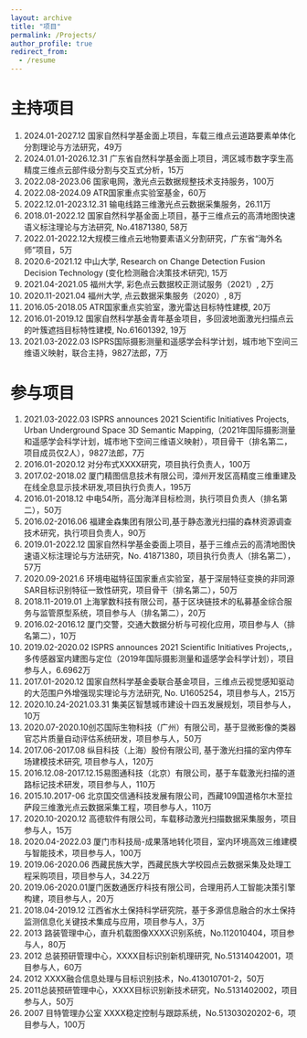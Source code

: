 ```yaml
---
layout: archive
title: "项目"
permalink: /Projects/
author_profile: true
redirect_from:
  - /resume
---
```


# 主持项目
1.	2024.01-2027.12 国家自然科学基金面上项目，车载三维点云道路要素单体化分割理论与方法研究，49万
2.	2024.01.01-2026.12.31 广东省自然科学基金面上项目，湾区城市数字孪生高精度三维点云部件级分割与交互式分析，15万
3.  2022.08-2023.06 国家电网，激光点云数据规整技术支持服务，100万
4.	2022.08-2024.09 ATR国家重点实验室基金，60万
5.	2022.12.01-2023.12.31 输电线路三维激光点云数据采集服务，26.11万
6.	2018.01-2022.12 国家自然科学基金面上项目，基于三维点云的高清地图快速语义标注理论与方法研究, No.41871380, 58万
7.	2022.01-2022.12大规模三维点云地物要素语义分割研究，广东省“海外名师”项目，5万
8.	2020.6-2021.12 中山大学, Research on Change Detection Fusion Decision Technology (变化检测融合决策技术研究), 15万
9.	2021.04-2021.05 福州大学, 彩色点云数据校正测试服务（2021）, 2万
10.	2020.11-2021.04 福州大学, 点云数据采集服务（2020）, 8万
11.	2016.05-2018.05 ATR国家重点实验室，激光雷达目标特性建模, 20万
12.	2016.01-2019.12 国家自然科学基金青年基金项目，多回波地面激光扫描点云的叶簇遮挡目标特性建模, No.61601392, 19万
13.	2021.03-2022.03 ISPRS国际摄影测量和遥感学会科学计划，城市地下空间三维语义映射，联合主持，9827法郎，7万

# 参与项目
1.	2021.03-2022.03 ISPRS announces 2021 Scientific Initiatives Projects, Urban Underground Space 3D Semantic Mapping,（2021年国际摄影测量和遥感学会科学计划，城市地下空间三维语义映射），项目骨干（排名第二，项目成员仅2人），9827法郎，7万
2.	2016.01-2020.12 对分布式XXXX研究，项目执行负责人，100万
3.	2017.02-2018.02 厦门精图信息技术有限公司，漳州开发区高精度三维重建及在线全息显示技术研发,项目执行负责人，195万
4.	2016.01-2018.12 中电54所，高分海洋目标检测，执行项目负责人（排名第二），50万
5.	2016.02-2016.06 福建金森集团有限公司,基于静态激光扫描的森林资源调查技术研究，执行项目负责人，90万
6.	2019.01-2022.12 国家自然科学基金委面上项目，基于三维点云的高清地图快速语义标注理论与方法研究，No. 41871380，项目执行负责人（排名第二），57万
7.	2020.09-2021.6 环境电磁特征国家重点实验室，基于深层特征变换的非同源SAR目标识别特征一致性研究，项目骨干（排名第二），50万
8.	2018.11-2019.01 上海掌数科技有限公司，基于区块链技术的私募基金综合服务与监管原型系统，项目参与人（排名第二），20万
9.	2016.02-2016.12 厦门交警，交通大数据分析与可视化应用，项目参与人（排名第二），10万
10.	2019.02-2020.02  ISPRS announces 2021 Scientific Initiatives Projects,，多传感器室内建图与定位（2019年国际摄影测量和遥感学会科学计划），项目参与人，6.6962万
11.	2017.01-2020.12 国家自然科学基金委联合基金项目，三维点云视觉感知驱动的大范围户外增强现实理论与方法研究, No. U1605254，项目参与人，215万
12.	2020.10.24-2021.03.31 集美区智慧城市建设十四五发展规划，项目参与人，10万
13.	2020.07-2020.10创芯国际生物科技（广州）有限公司，基于显微影像的类器官芯片质量自动评估系统研发，项目参与人，50万
14.	2017.06-2017.08 纵目科技（上海）股份有限公司, 基于激光扫描的室内停车场建模技术研究, 项目参与人，120万
15.	2016.12.08-2017.12.15易图通科技（北京）有限公司，基于车载激光扫描的道路标记技术研发，项目参与人，110万
16.	2015.10.2017-06 北京国交信通科技发展有限公司，西藏109国道格尔木至拉萨段三维激光点云数据采集工程，项目参与人，110万
17.	2020.10-2020.12 高德软件有限公司，车载移动激光扫描数据采集服务，项目参与人，15万
18.	2020.04-2022.03 厦门市科技局-成果落地转化项目，室内环境高效三维建模与智能技术，项目参与人，100万
19.	2019.06-2020.06  西藏民族大学，西藏民族大学校园点云数据采集及处理工程采购项目，项目参与人，34.22万
20.	2019.06-2020.01厦门医数通医疗科技有限公司，合理用药人工智能决策引擎构建，项目参与人，20万
21.	2018.04-2019.12 江西省水土保持科学研究院，基于多源信息融合的水土保持监测信息化关键技术集成与应用，项目参与人，3万
22.	2013 路装管理中心，直升机载图像XXXX识别系统，No.112010404，项目参与人，80万
23.	2012 总装预研管理中心，XXXX目标识别新机理研究, No.51314042001，项目参与人，60万
24.	2012 XXXX融合信息处理与目标识别技术，No.413010701-2，50万
25.	2011总装预研管理中心，XXXX目标识别新技术研究，No.5131402002，项目参与人，50万
26.	2007 目特管理办公室 XXXX稳定控制与跟踪系统，No.51303020202-6，项目参与人，100万
